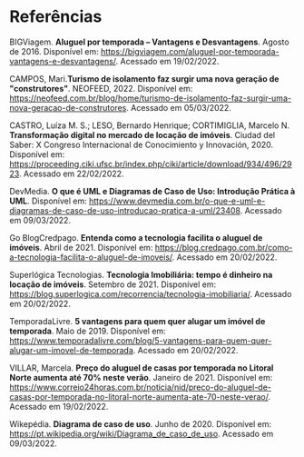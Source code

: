 # Referências

BIGViagem. **Aluguel por temporada – Vantagens e Desvantagens**. Agosto de 2016. Disponível em: https://bigviagem.com/aluguel-por-temporada-vantagens-e-desvantagens/. Acessado em 19/02/2022.

CAMPOS, Mari.**Turismo de isolamento faz surgir uma nova geração de "construtores"**. NEOFEED, 2022. Disponível em: https://neofeed.com.br/blog/home/turismo-de-isolamento-faz-surgir-uma-nova-geracao-de-construtores. Acessado em 05/03/2022.

CASTRO, Luíza M. S.; LESO, Bernardo Henrique; CORTIMIGLIA, Marcelo N. **Transformação digital no mercado de locação de imóveis**. Ciudad del Saber: X Congreso Internacional de Conocimiento y Innovación, 2020. Disponível em: https://proceeding.ciki.ufsc.br/index.php/ciki/article/download/934/496/2923. Acessado em 22/02/2022.

DevMedia. **O que é UML e Diagramas de Caso de Uso: Introdução Prática à UML**. Disponível em: https://www.devmedia.com.br/o-que-e-uml-e-diagramas-de-caso-de-uso-introducao-pratica-a-uml/23408. Acessado em 09/03/2022.

Go BlogCredpago. **Entenda como a tecnologia facilita o aluguel de imóveis**. Abril de 2021. Disponível em: https://blog.credpago.com.br/como-a-tecnologia-facilita-o-aluguel-de-imoveis/. Acessado em 20/02/2022.

Superlógica Tecnologias. **Tecnologia Imobiliária: tempo é dinheiro na locação de imóveis**. Setembro de 2021. Disponível em: https://blog.superlogica.com/recorrencia/tecnologia-imobiliaria/. Acessado em 20/02/2022.

TemporadaLivre. **5 vantagens para quem quer alugar um imóvel de temporada**. Maio de 2019. Disponível em: https://www.temporadalivre.com/blog/5-vantagens-para-quem-quer-alugar-um-imovel-de-temporada. Acessado em 20/02/2022.

VILLAR, Marcela. **Preço do aluguel de casas por temporada no Litoral Norte aumenta até 70% neste verão**. Janeiro de 2021. Disponível em: https://www.correio24horas.com.br/noticia/nid/preco-do-aluguel-de-casas-por-temporada-no-litoral-norte-aumenta-ate-70-neste-verao/. Acessado em 19/02/2022.

Wikepédia. **Diagrama de caso de uso**. Junho de 2020. Disponível em: https://pt.wikipedia.org/wiki/Diagrama_de_caso_de_uso. Acessado em 09/03/2022.
